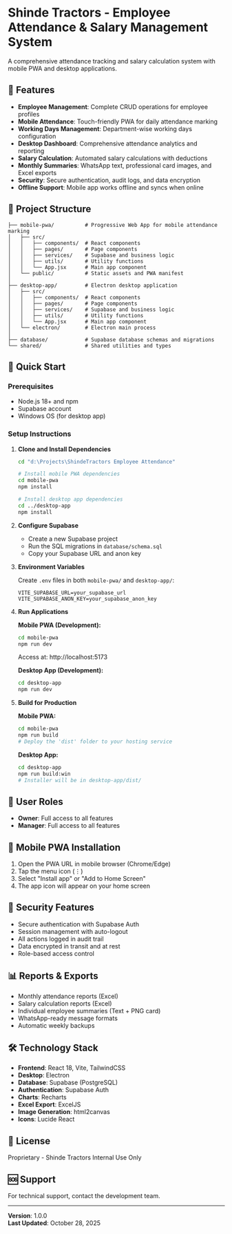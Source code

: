 # Shinde Tractors - Employee Attendance & Salary Management System

A comprehensive attendance tracking and salary calculation system with mobile PWA and desktop applications.

## 🎯 Features

- **Employee Management**: Complete CRUD operations for employee profiles
- **Mobile Attendance**: Touch-friendly PWA for daily attendance marking
- **Working Days Management**: Department-wise working days configuration
- **Desktop Dashboard**: Comprehensive attendance analytics and reporting
- **Salary Calculation**: Automated salary calculations with deductions
- **Monthly Summaries**: WhatsApp text, professional card images, and Excel exports
- **Security**: Secure authentication, audit logs, and data encryption
- **Offline Support**: Mobile app works offline and syncs when online

## 📁 Project Structure

```
├── mobile-pwa/          # Progressive Web App for mobile attendance marking
│   ├── src/
│   │   ├── components/  # React components
│   │   ├── pages/       # Page components
│   │   ├── services/    # Supabase and business logic
│   │   ├── utils/       # Utility functions
│   │   └── App.jsx      # Main app component
│   └── public/          # Static assets and PWA manifest
│
├── desktop-app/         # Electron desktop application
│   ├── src/
│   │   ├── components/  # React components
│   │   ├── pages/       # Page components
│   │   ├── services/    # Supabase and business logic
│   │   ├── utils/       # Utility functions
│   │   └── App.jsx      # Main app component
│   └── electron/        # Electron main process
│
├── database/            # Supabase database schemas and migrations
└── shared/              # Shared utilities and types
```

## 🚀 Quick Start

### Prerequisites

- Node.js 18+ and npm
- Supabase account
- Windows OS (for desktop app)

### Setup Instructions

1. **Clone and Install Dependencies**
   ```bash
   cd "d:\Projects\ShindeTractors Employee Attendance"
   
   # Install mobile PWA dependencies
   cd mobile-pwa
   npm install
   
   # Install desktop app dependencies
   cd ../desktop-app
   npm install
   ```

2. **Configure Supabase**
   - Create a new Supabase project
   - Run the SQL migrations in `database/schema.sql`
   - Copy your Supabase URL and anon key

3. **Environment Variables**
   
   Create `.env` files in both `mobile-pwa/` and `desktop-app/`:
   ```env
   VITE_SUPABASE_URL=your_supabase_url
   VITE_SUPABASE_ANON_KEY=your_supabase_anon_key
   ```

4. **Run Applications**
   
   **Mobile PWA (Development):**
   ```bash
   cd mobile-pwa
   npm run dev
   ```
   Access at: http://localhost:5173
   
   **Desktop App (Development):**
   ```bash
   cd desktop-app
   npm run dev
   ```

5. **Build for Production**
   
   **Mobile PWA:**
   ```bash
   cd mobile-pwa
   npm run build
   # Deploy the 'dist' folder to your hosting service
   ```
   
   **Desktop App:**
   ```bash
   cd desktop-app
   npm run build:win
   # Installer will be in desktop-app/dist/
   ```

## 👥 User Roles

- **Owner**: Full access to all features
- **Manager**: Full access to all features

## 📱 Mobile PWA Installation

1. Open the PWA URL in mobile browser (Chrome/Edge)
2. Tap the menu icon (⋮)
3. Select "Install app" or "Add to Home Screen"
4. The app icon will appear on your home screen

## 🔐 Security Features

- Secure authentication with Supabase Auth
- Session management with auto-logout
- All actions logged in audit trail
- Data encrypted in transit and at rest
- Role-based access control

## 📊 Reports & Exports

- Monthly attendance reports (Excel)
- Salary calculation reports (Excel)
- Individual employee summaries (Text + PNG card)
- WhatsApp-ready message formats
- Automatic weekly backups

## 🛠️ Technology Stack

- **Frontend**: React 18, Vite, TailwindCSS
- **Desktop**: Electron
- **Database**: Supabase (PostgreSQL)
- **Authentication**: Supabase Auth
- **Charts**: Recharts
- **Excel Export**: ExcelJS
- **Image Generation**: html2canvas
- **Icons**: Lucide React

## 📝 License

Proprietary - Shinde Tractors Internal Use Only

## 🆘 Support

For technical support, contact the development team.

---

**Version**: 1.0.0  
**Last Updated**: October 28, 2025
